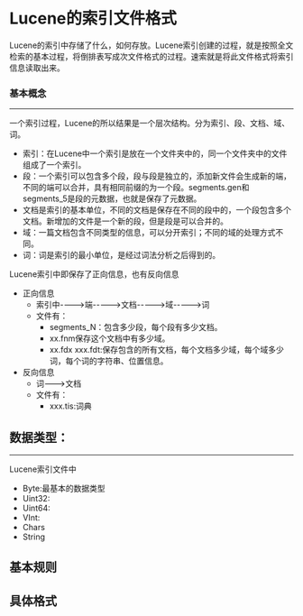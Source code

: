 # Lucene的索引文件格式

​	Lucene的索引中存储了什么，如何存放。Lucene索引创建的过程，就是按照全文检索的基本过程，将倒排表写成次文件格式的过程。速索就是将此文件格式将索引信息读取出来。

### 基本概念

------

一个索引过程，Lucene的所以结果是一个层次结构。分为索引、段、文档、域、词。

- 索引：在Lucene中一个索引是放在一个文件夹中的，同一个文件夹中的文件组成了一个索引。
- 段：一个索引可以包含多个段，段与段是独立的，添加新文件会生成新的端，不同的端可以合并，具有相同前缀的为一个段。segments.gen和segments_5是段的元数据，也就是保存了元数据。
- 文档是索引的基本单位，不同的文档是保存在不同的段中的，一个段包含多个文档。新增加的文件是一个新的段，但是段是可以合并的。
- 域：一篇文档包含不同类型的信息，可以分开索引；不同的域的处理方式不同。
- 词：词是索引的最小单位，是经过词法分析之后得到的。

Lucene索引中即保存了正向信息，也有反向信息

- 正向信息
  - 索引中---->端----->文档----->域----->词
  - 文件有：
    - segments_N：包含多少段，每个段有多少文档。
    - xx.fnm保存这个文档中有多少域。
    - xx.fdx  xxx.fdt:保存包含的所有文档，每个文档多少域，每个域多少词，每个词的字符串、位置信息。
- 反向信息
  - 词--->文档
  - 文件有：
    - xxx.tis:词典

## 数据类型：

---

Lucene索引文件中

- Byte:最基本的数据类型
- Uint32:
- Uint64:
- VInt:
- Chars
- String

## 基本规则

## 具体格式


